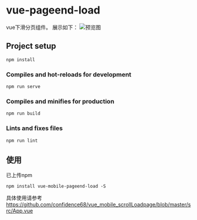 # vue-pageend-load

vue下滑分页组件。
展示如下：
![预览图][1]

## Project setup
```
npm install
```

### Compiles and hot-reloads for development
```
npm run serve
```

### Compiles and minifies for production
```
npm run build
```

### Lints and fixes files
```
npm run lint
```



## 使用

已上传npm

```
npm install vue-mobile-pageend-load -S
```

具体使用请参考 https://github.com/confidence68/vue_mobile_scrollLoadpage/blob/master/src/App.vue




[1]:https://raw.githubusercontent.com/confidence68/vue_mobile_scrollLoadpage/master/show.gif
